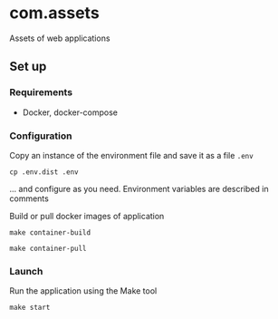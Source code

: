 # com.assets
Assets of web applications

## Set up
### Requirements
- Docker, docker-compose

### Configuration
Copy an instance of the environment file and save it as a file `.env`
```shell
cp .env.dist .env
```
... and configure as you need. Environment variables are described in comments

Build or pull docker images of application
```shell
make container-build
```
```shell
make container-pull
```

### Launch
Run the application using the Make tool
```shell
make start
```

